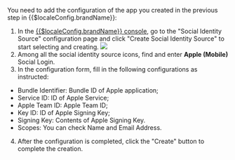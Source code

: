 <IntegrationDetailCard :title="`Fill in Apple app configuration in ${$localeConfig.brandName}`">

You need to add the configuration of the app you created in the previous step in {{$localeConfig.brandName}}:

1. In the [{{$localeConfig.brandName}} console](https://console.genauth.ai), go to the "Social Identity Source" configuration page and click "Create Social Identity Source" to start selecting and creating.
   ![](~@imagesZhCn/connections/Add-Social-Connections.png)
2. Among all the social identity source icons, find and enter **Apple (Mobile)** Social Login.
3. In the configuration form, fill in the following configurations as instructed:

- Bundle Identifier: Bundle ID of Apple application;
- Service ID: ID of Apple Service;
- Apple Team ID: Apple Team ID;
- Key ID: ID of Apple Signing Key;
- Signing Key: Contents of Apple Signing Key.
- Scopes: You can check Name and Email Address.

4. After the configuration is completed, click the "Create" button to complete the creation.

</IntegrationDetailCard>
